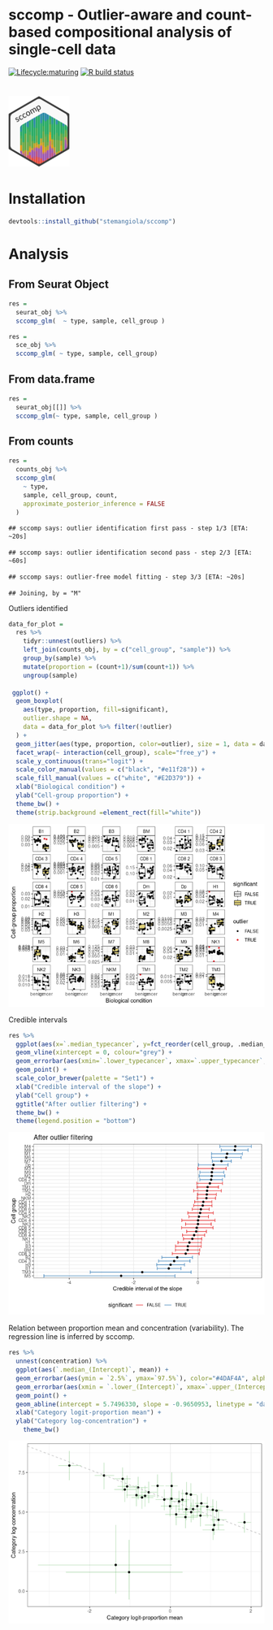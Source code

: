 sccomp - Outlier-aware and count-based compositional analysis of
single-cell data
================

<!-- badges: start -->

[![Lifecycle:maturing](https://img.shields.io/badge/lifecycle-maturing-blue.svg)](https://www.tidyverse.org/lifecycle/#maturing)
[![R build
status](https://github.com/stemangiola/tidyseurat/workflows/R-CMD-check/badge.svg)](https://github.com/stemangiola/tidyseurat/actions/)
<!-- badges: end -->

# <img src="inst/logo-01.png" height="139px" width="120px" />

# Installation

``` r
devtools::install_github("stemangiola/sccomp")
```

# Analysis

## From Seurat Object

``` r
res =
  seurat_obj %>%
  sccomp_glm(  ~ type, sample, cell_group )
```

``` r
res =
  sce_obj %>%
  sccomp_glm( ~ type, sample, cell_group)
```

## From data.frame

``` r
res =
  seurat_obj[[]] %>%
  sccomp_glm(~ type, sample, cell_group )
```

## From counts

``` r
res =
  counts_obj %>%
  sccomp_glm( 
    ~ type, 
    sample, cell_group, count, 
    approximate_posterior_inference = FALSE
  )
```

    ## sccomp says: outlier identification first pass - step 1/3 [ETA: ~20s]

    ## sccomp says: outlier identification second pass - step 2/3 [ETA: ~60s]

    ## sccomp says: outlier-free model fitting - step 3/3 [ETA: ~20s]

    ## Joining, by = "M"

Outliers identified

``` r
data_for_plot = 
  res %>% 
    tidyr::unnest(outliers) %>%
    left_join(counts_obj, by = c("cell_group", "sample")) %>%
    group_by(sample) %>%
    mutate(proportion = (count+1)/sum(count+1)) %>%
    ungroup(sample) 

 ggplot() +
  geom_boxplot(
    aes(type, proportion, fill=significant),
    outlier.shape = NA, 
    data = data_for_plot %>% filter(!outlier)
  ) + 
  geom_jitter(aes(type, proportion, color=outlier), size = 1, data = data_for_plot) + 
  facet_wrap(~ interaction(cell_group), scale="free_y") +
  scale_y_continuous(trans="logit") +
  scale_color_manual(values = c("black", "#e11f28")) +
  scale_fill_manual(values = c("white", "#E2D379")) +
  xlab("Biological condition") + 
  ylab("Cell-group proportion") + 
  theme_bw() +
  theme(strip.background =element_rect(fill="white"))
```

![](man/figures/unnamed-chunk-8-1.png)<!-- -->

Credible intervals

``` r
res %>%
  ggplot(aes(x=`.median_typecancer`, y=fct_reorder(cell_group, .median_typecancer))) +
  geom_vline(xintercept = 0, colour="grey") +
  geom_errorbar(aes(xmin=`.lower_typecancer`, xmax=`.upper_typecancer`, color=significant)) +
  geom_point() +
  scale_color_brewer(palette = "Set1") +
  xlab("Credible interval of the slope") +
  ylab("Cell group") +
  ggtitle("After outlier filtering") +
  theme_bw() +
  theme(legend.position = "bottom")
```

![](man/figures/unnamed-chunk-9-1.png)<!-- -->

Relation between proportion mean and concentration (variability). The
regression line is inferred by sccomp.

``` r
res %>% 
  unnest(concentration) %>% 
  ggplot(aes(`.median_(Intercept)`, mean)) + 
  geom_errorbar(aes(ymin = `2.5%`, ymax=`97.5%`), color="#4DAF4A", alpha = 0.4) +
  geom_errorbar(aes(xmin = `.lower_(Intercept)`, xmax=`.upper_(Intercept)`), color="#4DAF4A", alpha = 0.4) +
  geom_point() +
  geom_abline(intercept = 5.7496330, slope = -0.9650953, linetype = "dashed", color="grey") +
  xlab("Category logit-proportion mean") +
  ylab("Category log-concentration") +
    theme_bw() 
```

![](man/figures/unnamed-chunk-10-1.png)<!-- -->
